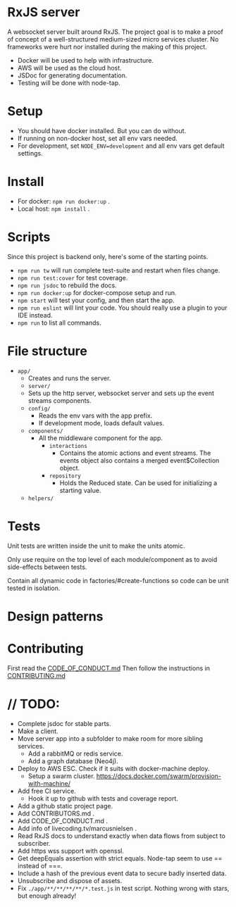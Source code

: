 # RxJS server
A websocket server built around RxJS.
The project goal is to make a proof of concept of a well-structured medium-sized micro services cluster.
No frameworks were hurt nor installed during the making of this project.

* Docker will be used to help with infrastructure.
* AWS will be used as the cloud host.
* JSDoc for generating documentation.
* Testing will be done with node-tap.

# Setup
* You should have docker installed. But you can do without.
* If running on non-docker host, set all env vars needed.
* For development, set `NODE_ENV=development` and all env vars get default settings.

# Install
* For docker: `npm run docker:up` .
* Local host: `npm install` .

# Scripts
Since this project is backend only, here's some of the starting points.
* `npm run tw` will run complete test-suite and restart when files change.
* `npm run test:cover` for test coverage.
* `npm run jsdoc` to rebuild the docs.
* `npm run docker:up` for docker-compose setup and run.
* `npm start` will test your config, and then start the app.
* `npm run eslint` will lint your code. You should really use a plugin to your IDE instead.
* `npm run` to list all commands.

# File structure
* `app/`
  * Creates and runs the server.
  * `server/`
  * Sets up the http server, websocket server and sets up the event streams components.
  * `config/`
    * Reads the env vars with the app prefix.
    * If development mode, loads default values.
  * `components/`
    * All the middleware component for the app.
      * `interactions`
        * Contains the atomic actions and event streams. The events object also contains a merged event$Collection object.
      * `repository`
        * Holds the Reduced state. Can be used for initializing a starting value.
  * `helpers/`

# Tests
Unit tests are written inside the unit to make the units atomic.

Only use require on the top level of each module/component as to avoid side-effects between tests.

Contain all dynamic code in factories/#create-functions so code can be unit tested in isolation.

# Design patterns


# Contributing
First read the [CODE_OF_CONDUCT.md](CODE_OF_CONDUCT.md)
Then follow the instructions in [CONTRIBUTING.md](CONTRIBUTING.md)

# // TODO:
* Complete jsdoc for stable parts.
* Make a client.
* Move server app into a subfolder to make room for more sibling services.
  * Add a rabbitMQ or redis service.
  * Add a graph database (Neo4j).
* Deploy to AWS ESC. Check if it suits with docker-machine deploy.
  * Setup a swarm cluster. https://docs.docker.com/swarm/provision-with-machine/
* Add free CI service.
  * Hook it up to github with tests and coverage report.
* Add a github static project page.
* Add CONTRIBUTORS.md .
* Add CODE_OF_CONDUCT.md .
* Add info of livecoding.tv/marcusnielsen .
* Read RxJS docs to understand exactly when data flows from subject to subscriber.
* Add https wss support with openssl.
* Get deepEquals assertion with strict equals. Node-tap seem to use == instead of ===.
* Include a hash of the previous event data to secure badly inserted data.
* Unsubscribe and dispose of assets.
* Fix `./app/**/**/**/**/*.test.js` in test script. Nothing wrong with stars, but enough already!
